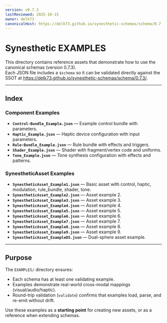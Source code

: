```yaml
---
version: v0.7.3
lastReviewed: 2025-10-15
owner: delk73
canonicalHost: https://delk73.github.io/synesthetic-schemas/schema/0.7.3/
---
```



# Synesthetic EXAMPLES

This directory contains reference assets that demonstrate how to use the canonical schemas (version 0.7.3).  
Each JSON file includes a `$schema` so it can be validated directly against the SSOT at https://delk73.github.io/synesthetic-schemas/schema/0.7.3/.

---

## Index

### Component Examples
- **`Control-Bundle_Example.json`** — Example control bundle with parameters.
- **`Haptic_Example.json`** — Haptic device configuration with input parameters.
- **`Rule-Bundle_Example.json`** — Rule bundle with effects and triggers.
- **`Shader_Example.json`** — Shader with fragment/vertex code and uniforms.
- **`Tone_Example.json`** — Tone synthesis configuration with effects and patterns.

### SynestheticAsset Examples
- **`SynestheticAsset_Example1.json`** — Basic asset with control, haptic, modulation, rule_bundle, shader, tone.
- **`SynestheticAsset_Example2.json`** — Asset example 2.
- **`SynestheticAsset_Example3.json`** — Asset example 3.
- **`SynestheticAsset_Example4.json`** — Asset example 4.
- **`SynestheticAsset_Example5.json`** — Asset example 5.
- **`SynestheticAsset_Example6.json`** — Asset example 6.
- **`SynestheticAsset_Example7.json`** — Asset example 7.
- **`SynestheticAsset_Example8.json`** — Asset example 8.
- **`SynestheticAsset_Example9.json`** — Asset example 9.
- **`SynestheticAsset_ExampleDS.json`** — Dual-sphere asset example.

---

## Purpose

The `EXAMPLES/` directory ensures:  
- Each schema has at least one validating example.  
- Examples demonstrate real-world cross-modal mappings (visual/audio/haptic).  
- Round-trip validation (`validate`) confirms that examples load, parse, and re-emit without drift.  

Use these examples as a **starting point** for creating new assets, or as a reference when extending schemas.